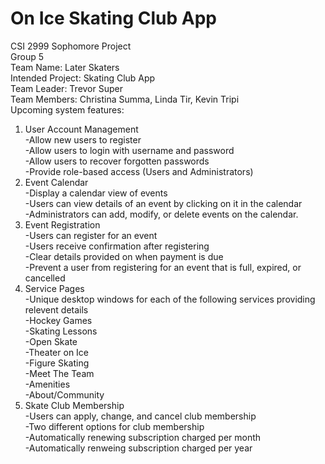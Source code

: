 # On Ice Skating Club App
CSI 2999 Sophomore Project<br>
Group 5<br>
Team Name: Later Skaters<br>
Intended Project: Skating Club App<br>
Team Leader: Trevor Super<br>
Team Members: Christina Summa, Linda Tir, Kevin Tripi<br>
Upcoming system features:<br>
1. User Account Management<br>
   -Allow new users to register<br>
   -Allow users to login with username and password<br>
   -Allow users to recover forgotten passwords<br>
   -Provide role-based access (Users and Administrators)<br>
2. Event Calendar<br>
   -Display a calendar view of events<br>
   -Users can view details of an event by clicking on it in the calendar<br>
   -Administrators can add, modify, or delete events on the calendar.<br>
3. Event Registration<br>
   -Users can register for an event<br>
   -Users receive confirmation after registering<br>
   -Clear details provided on when payment is due<br>
   -Prevent a user from registering for an event that is full, expired, or cancelled<br>
4. Service Pages<br>
   -Unique desktop windows for each of the following services providing relevent details<br>
      -Hockey Games<br>
      -Skating Lessons<br>
      -Open Skate<br>
      -Theater on Ice<br>
      -Figure Skating<br>
      -Meet The Team<br>
      -Amenities<br>
      -About/Community<br>
5. Skate Club Membership<br>
   -Users can apply, change, and cancel club membership<br>
   -Two different options for club membership<br>
   -Automatically renewing subscription charged per month<br>
   -Automatically renweing subscription charged per year